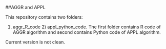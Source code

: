 ##AGGR and APPL

This repository contains two folders: 
1) aggr\_R\_code 2) appl\_python\_code. 
The first folder contains R code of AGGR algorithm and second contains Python code of APPL algorithm.

Current version is not clean.  
